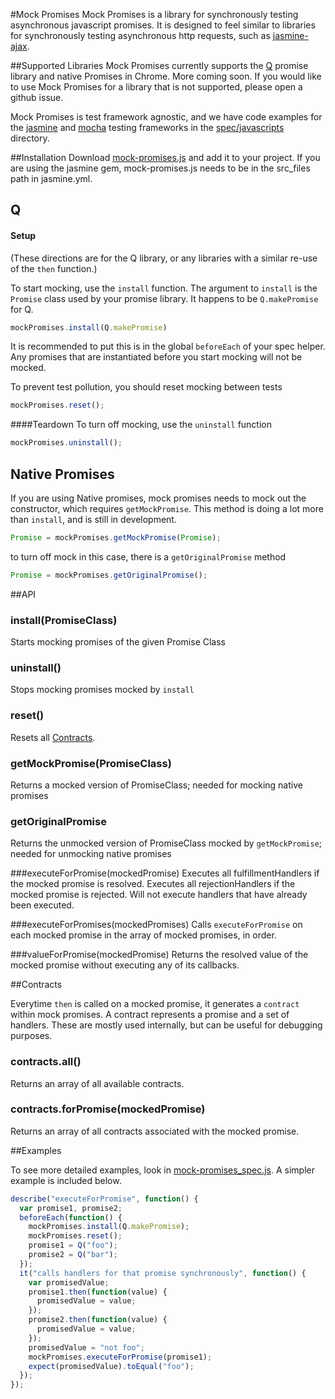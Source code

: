 #Mock Promises
Mock Promises is a library for synchronously testing asynchronous javascript promises.  It is designed to feel similar to libraries for synchronously testing asynchronous http requests, such as [jasmine-ajax].

##Supported Libraries
Mock Promises currently supports the [Q] promise library and native Promises in Chrome. More coming soon. If you would like to use Mock Promises for a library that is not supported, please open a github issue.

Mock Promises is test framework agnostic, and we have code examples for the [jasmine] and [mocha] testing frameworks in the [spec/javascripts] directory.

##Installation
Download [mock-promises.js] and add it to your project.  If you are using the jasmine gem, mock-promises.js needs to be in the src_files path in jasmine.yml.

## Q
#### Setup
(These directions are for the Q library, or any libraries with a similar re-use of the `then` function.)

To start mocking, use the `install` function.  The argument to `install` is the `Promise` class used by your promise library.  It happens to be `Q.makePromise` for Q.

```js
mockPromises.install(Q.makePromise)
```

It is recommended to put this is in the global `beforeEach` of your spec helper.  Any promises that are instantiated before you start mocking will not be mocked.

To prevent test pollution, you should reset mocking between tests
```js
mockPromises.reset();
```

####Teardown
To turn off mocking, use the `uninstall` function

```js
mockPromises.uninstall();
```

## Native Promises
If you are using Native promises, mock promises needs to mock out the constructor, which requires `getMockPromise`.  This method is doing a lot more than `install`, and is still in development.

```js
Promise = mockPromises.getMockPromise(Promise);
```

to turn off mock in this case, there is a `getOriginalPromise` method

```js
Promise = mockPromises.getOriginalPromise();
```

##API

### install(PromiseClass)
Starts mocking promises of the given Promise Class

### uninstall()
Stops mocking promises mocked by `install`

### reset()
Resets all [Contracts].

### getMockPromise(PromiseClass)
Returns a mocked version of PromiseClass; needed for mocking native promises

### getOriginalPromise
Returns the unmocked version of PromiseClass mocked by `getMockPromise`; needed for unmocking native promises

###executeForPromise(mockedPromise)
Executes all fulfillmentHandlers if the mocked promise is resolved. Executes all rejectionHandlers if the mocked promise is rejected. Will not execute handlers that have already been executed.

###executeForPromises(mockedPromises)
Calls `executeForPromise` on each mocked promise in the array of mocked promises, in order.

###valueForPromise(mockedPromise)
Returns the resolved value of the mocked promise without executing any of its callbacks.

##<a id="Contracts"></a>Contracts

Everytime `then` is called on a mocked promise, it generates a `contract` within mock promises.  A contract represents a promise and a set of handlers.  These are mostly used internally, but can be useful for debugging purposes.  

### contracts.all()
Returns an array of all available contracts.

### contracts.forPromise(mockedPromise)
Returns an array of all contracts associated with the mocked promise. 

##Examples

To see more detailed examples, look in [mock-promises_spec.js].  A simpler example is included below.

```js
describe("executeForPromise", function() {
  var promise1, promise2;
  beforeEach(function() {
    mockPromises.install(Q.makePromise);
    mockPromises.reset();
    promise1 = Q("foo");
    promise2 = Q("bar");
  });
  it("calls handlers for that promise synchronously", function() {
    var promisedValue;
    promise1.then(function(value) {
      promisedValue = value;
    });
    promise2.then(function(value) {
      promisedValue = value;
    });
    promisedValue = "not foo";
    mockPromises.executeForPromise(promise1);
    expect(promisedValue).toEqual("foo");
  });
});
```

[Contracts]:#Contracts
[jasmine]:https://github.com/pivotal/jasmine
[mocha]:https://github.com/visionmedia/mocha
[spec/javascripts]:https://github.com/charleshansen/mock-promises/tree/master/spec/javascripts
[jasmine-ajax]:https://github.com/pivotal/jasmine-ajax
[mock-promises.js]:https://github.com/charleshansen/mock-promises/blob/master/lib/mock-promises.js
[mock-promises_spec.js]:https://github.com/charleshansen/mock-promises/blob/master/spec/javascripts/mock-promises_spec.js
[Q]:https://github.com/kriskowal/q
[RSVP]:https://github.com/tildeio/rsvp.js/

